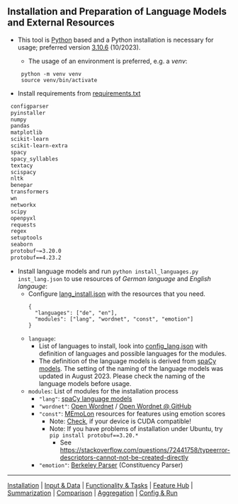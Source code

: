 ## Installation and Preparation of Language Models and External Resources

* This tool is [Python](https://www.python.org/) based and a Python installation is necessary for usage; preferred version [3.10.6](https://www.python.org/downloads/release/python-3106/) (10/2023).
  * The usage of an environment is preferred, e.g. a _venv_:
  ```commandline
   python -m venv venv
   source venv/bin/activate
  ```

* Install requirements from [requirements.txt](requirements.txt)
 ```requirements.txt
  configparser
  pyinstaller
  numpy
  pandas
  matplotlib
  scikit-learn
  scikit-learn-extra
  spacy
  spacy_syllables
  textacy
  scispacy
  nltk
  benepar
  transformers
  wn
  networkx
  scipy
  openpyxl
  requests
  regex
  setuptools
  seaborn
  protobuf~=3.20.0
  protobuf==4.23.2
```

* Install language models and run `python install_languages.py inst_lang.json` to use resources of _German language_ and _English langauge_:
  * Configure [lang_install.json](../lang_install.json) with the resources that you need.
    ```jsonlines
    {
      "languages": ["de", "en"],
      "modules": ["lang", "wordnet", "const", "emotion"]
    }
    ```
  * `language`:
    * List of languages to install, look into [config_lang.json](../ext_res/installation/config_lang.json) with definition of languages and possible languages for the modules.
    * The definition of the language models is derived from [spaCy models](https://spacy.io/models). The setting of the naming of the language models was updated in August 2023. Please check the naming of the language models before usage.
  * `modules`: List of modules for the installation process
    * `"lang"`: [spaCy language models](https://spacy.io/usage/models)
    * `"wordnet"`: [Open Wordnet](https://pypi.org/project/wn/) / [Open Wordnet @ GitHub](https://github.com/goodmami/wn)
    * `"const"`: [MEmoLon](https://zenodo.org/record/6025889/#.YiW6MhsxnJk) resources for features using emotion scores 
      * Note: [Check](https://askubuntu.com/questions/633176/how-to-know-if-my-gpu-supports-cuda), if your device is CUDA compatible!
      * Note: If you have problems of installation under Ubuntu, try `pip install protobuf==3.20.*`
          * See https://stackoverflow.com/questions/72441758/typeerror-descriptors-cannot-not-be-created-directly
    * `"emotion"`: [Berkeley Parser](https://github.com/nikitakit/self-attentive-parser#available-models) (Constituency Parser)

----
[Installation](installation.md) | [Input & Data](input.md) | [Functionality & Tasks](tasks.md) | [Feature Hub](features.md) | [Summarization](analytics/summarization.md) | [Comparison](analytics/comparison.md) | [Aggregation](analytics/aggregation.md) | [Config & Run](configuration.md)